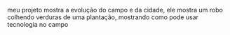 meu projeto mostra a evolução do campo e da cidade,
ele mostra um robo colhendo verduras de uma plantação, mostrando como pode usar tecnologia no campo 
